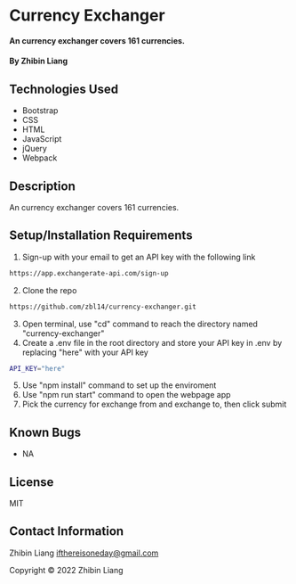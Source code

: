 # Currency Exchanger

#### An currency exchanger covers 161 currencies.

#### By Zhibin Liang

## Technologies Used

* Bootstrap 
* CSS 
* HTML 
* JavaScript
* jQuery
* Webpack

## Description
An currency exchanger covers 161 currencies.

## Setup/Installation Requirements

1. Sign-up with your email to get an API key with the following link
```sh 
https://app.exchangerate-api.com/sign-up
```
2. Clone the repo
```sh
https://github.com/zbl14/currency-exchanger.git
```
3. Open terminal, use "cd" command to reach the directory named "currency-exchanger"
4. Create a .env file in the root directory and store your API key in .env by replacing "here" with your API key
```sh
API_KEY="here"
```
5. Use "npm install" command to set up the enviroment
6. Use "npm run start" command to open the webpage app  
7. Pick the currency for exchange from and exchange to, then click submit

## Known Bugs
* NA

## License
MIT

## Contact Information
Zhibin Liang <ifthereisoneday@gmail.com>

Copyright &copy; 2022 Zhibin Liang